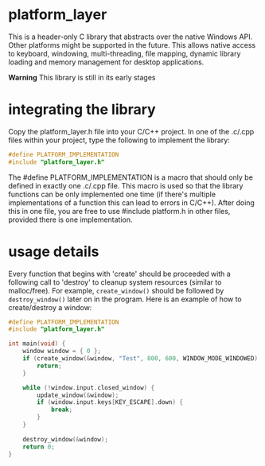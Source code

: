 # platform_layer
This is a header-only C library that abstracts over the native Windows API. Other platforms might be supported in the future. This allows native access to keyboard, windowing, multi-threading, file mapping, dynamic library loading and memory management for desktop applications. 

**Warning**
This library is still in its early stages

# integrating the library
Copy the platform_layer.h file into your C/C++ project. In one of the .c/.cpp files within your project, type the following to implement the library:

```C
#define PLATFORM_IMPLEMENTATION
#include "platform_layer.h"
```

The #define PLATFORM_IMPLEMENTATION is a macro that should only be defined in exactly one .c/.cpp file. This macro is used so that the library functions can be only implemented one time (if there's multiple implementations of a function this can lead to errors in C/C++). After doing this in one file, you are free to use #include platform.h in other files, provided there is one implementation. 

# usage details
Every function that begins with 'create' should be proceeded with a following call to 'destroy' to cleanup system resources (similar to malloc/free). For example, `create_window()` should be followed by `destroy_window()` later on in the program. Here is an example of how to create/destroy a window: 

```C
#define PLATFORM_IMPLEMENTATION
#include "platform_layer.h"

int main(void) {
    window window = { 0 };
    if (create_window(&window, "Test", 800, 600, WINDOW_MODE_WINDOWED) != SUCCESS) {
        return;
    }

    while (!window.input.closed_window) {
        update_window(&window);
        if (window.input.keys[KEY_ESCAPE].down) {
            break;
        }
    }
    
    destroy_window(&window);
    return 0;
}
```
